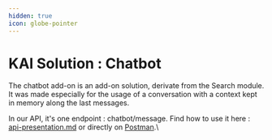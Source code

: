 ```yaml
---
hidden: true
icon: globe-pointer
---
```


# KAI Solution : Chatbot

The chatbot add-on is an add-on solution, derivate from the Search module. It was made especially for the usage of a conversation with a context kept in memory along the last messages.

In our API, it's one endpoint : chatbot/message. Find how to use it here : [api-presentation.md](../../api/api-presentation.md "mention") or directly on [Postman](https://documenter.getpostman.com/view/30765019/2s9YXcek45#80df8657-4c6b-4865-aa08-60ebc62c0ac8).\


